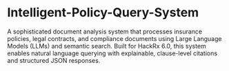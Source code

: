 # Intelligent-Policy-Query-System
A sophisticated document analysis system that processes insurance policies, legal contracts, and compliance documents using Large Language Models (LLMs) and semantic search. Built for HackRx 6.0, this system enables natural language querying with explainable, clause-level citations and structured JSON responses.
